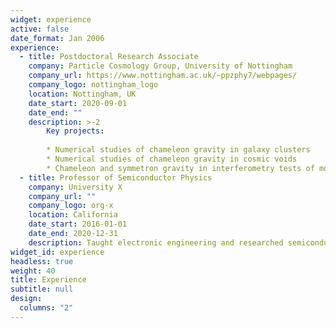 ```yaml
---
widget: experience
active: false
date_format: Jan 2006
experience:
  - title: Postdoctoral Research Associate
    company: Particle Cosmology Group, University of Nottingham
    company_url: https://www.nottingham.ac.uk/~ppzphy7/webpages/
    company_logo: nottingham_logo
    location: Nottingham, UK
    date_start: 2020-09-01
    date_end: ""
    description: >-2
        Key projects:
        
        * Numerical studies of chameleon gravity in galaxy clusters
        * Numerical studies of chameleon gravity in cosmic voids
        * Chameleon and symmetron gravity in interferometry tests of modified gravity
  - title: Professor of Semiconductor Physics
    company: University X
    company_url: ""
    company_logo: org-x
    location: California
    date_start: 2016-01-01
    date_end: 2020-12-31
    description: Taught electronic engineering and researched semiconductor physics.
widget_id: experience
headless: true
weight: 40
title: Experience
subtitle: null
design:
  columns: "2"
---
```

